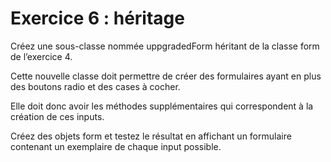 # Exercice 6 : héritage

Créez une sous-classe nommée uppgradedForm héritant de la classe form de l’exercice 4.

Cette nouvelle classe doit permettre de créer des formulaires ayant en plus des boutons radio et des cases à cocher.

Elle doit donc avoir les méthodes supplémentaires qui correspondent à la création de ces inputs.

Créez des objets form et testez le résultat en affichant un formulaire contenant un exemplaire de chaque input possible.
